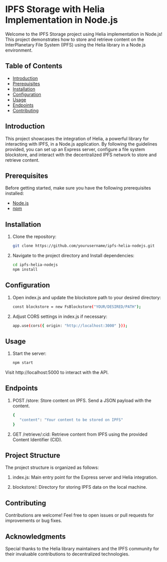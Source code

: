 # IPFS Storage with Helia Implementation in Node.js

Welcome to the IPFS Storage project using Helia implementation in Node.js! This project demonstrates how to store and retrieve content on the InterPlanetary File System (IPFS) using the Helia library in a Node.js environment.

## Table of Contents

- [Introduction](#introduction)
- [Prerequisites](#prerequisites)
- [Installation](#installation)
- [Configuration](#configuration)
- [Usage](#usage)
- [Endpoints](#endpoints)
- [Contributing](#contributing)

## Introduction

This project showcases the integration of Helia, a powerful library for interacting with IPFS, in a Node.js application. By following the guidelines provided, you can set up an Express server, configure a file system blockstore, and interact with the decentralized IPFS network to store and retrieve content.

## Prerequisites

Before getting started, make sure you have the following prerequisites installed:

- [Node.js](https://nodejs.org/en/download/)
- [npm](https://www.npmjs.com/get-npm)

## Installation

1. Clone the repository:

   ```bash
   git clone https://github.com/yourusername/ipfs-helia-nodejs.git
   
2. Navigate to the project directory and Install dependencies:
   ```bash
   cd ipfs-helia-nodejs
   npm install
   
## Configuration

1. Open index.js and update the blockstore path to your desired directory:
   
   ```bash
   const blockstore = new FsBlockstore("YOUR/DESIRED/PATH");
   
2. Adjust CORS settings in index.js if necessary: 
   ```bash
   app.use(cors({ origin: "http://localhost:3000" }));

## Usage

1. Start the server:
   
   ```bash
   npm start
Visit http://localhost:5000 to interact with the API.

## Endpoints

1. POST /store: Store content on IPFS. Send a JSON payload with the content.
   ```bash
   {
      "content": "Your content to be stored on IPFS"
   }
2. GET /retrieve/:cid: Retrieve content from IPFS using the provided Content Identifier (CID).

## Project Structure

The project structure is organized as follows:

1. index.js: Main entry point for the Express server and Helia integration.
   
2. blockstore/: Directory for storing IPFS data on the local machine.

## Contributing

Contributions are welcome! Feel free to open issues or pull requests for improvements or bug fixes.

## Acknowledgments

Special thanks to the Helia library maintainers and the IPFS community for their invaluable contributions to decentralized technologies.
